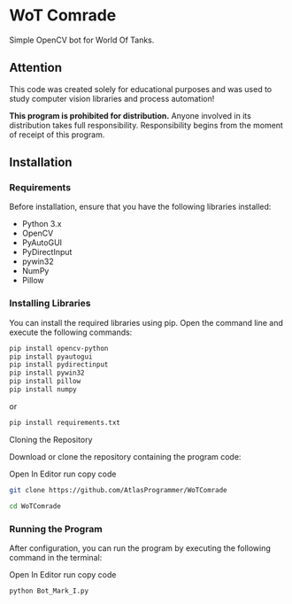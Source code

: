 # WoT Comrade

Simple OpenCV bot for World Of Tanks.

## Attention

This code was created solely for educational purposes and was used to study computer vision libraries and process automation!

**This program is prohibited for distribution.** Anyone involved in its distribution takes full responsibility. Responsibility begins from the moment of receipt of this program.

## Installation

### Requirements

Before installation, ensure that you have the following libraries installed:

- Python 3.x
- OpenCV
- PyAutoGUI
- PyDirectInput
- pywin32
- NumPy
- Pillow

### Installing Libraries

You can install the required libraries using pip. Open the command line and execute the following commands:

```bash
pip install opencv-python
pip install pyautogui
pip install pydirectinput
pip install pywin32
pip install pillow
pip install numpy
```

or

```bash
pip install requirements.txt
```
Cloning the Repository


Download or clone the repository containing the program code:

Open In Editor run copy code
```bash
git clone https://github.com/AtlasProgrammer/WoTComrade
```
```bash
cd WoTComrade
```
### Running the Program

After configuration, you can run the program by executing the following command in the terminal:

Open In Editor run copy code

```bash
python Bot_Mark_I.py
```

